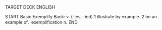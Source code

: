 TARGET DECK
ENGLISH

START
Basic
Exemplify
Back: v. (-ies, -ied) 1 illustrate by example. 2 be an example of.  exemplification n.
END
